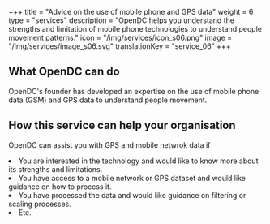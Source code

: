 +++
title = "Advice on the use of mobile phone and GPS data"
weight = 6
type = "services"
description = "OpenDC helps you understand the strengths and limitation of mobile phone technologies to understand people movement patterns."
icon = "/img/services/icon_s06.png"
image = "/img/services/image_s06.svg"
translationKey = "service_06"
+++

## What OpenDC can do
OpenDC's founder has developed an expertise on the use of mobile phone data (GSM) and GPS data to understand people movement.

## How this service can help your organisation
OpenDC can assist you with GPS and mobile netwrok data if
<li>You are interested in the technology and would like to know more about its strengths and limitations.</li>
<li>You have access to a mobile network or GPS dataset and would like guidance on how to process it.</li>
<li>You have processed the data and would like guidance on filtering or scaling processes.</li>
<li>Etc.</li>